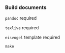 

### Build documents

`pandoc` required

`texlive` required

`eisvogel` template required

```
make
```

